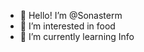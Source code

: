 - 👋 Hello! I’m @Sonasterm
- 👀 I’m interested in food
- 🌱 I’m currently learning Info

<!---
Sonasterm/Sonasterm is a ✨ special ✨ repository because its `README.md` (this file) appears on your GitHub profile.
You can click the Preview link to take a look at your changes.
--->
